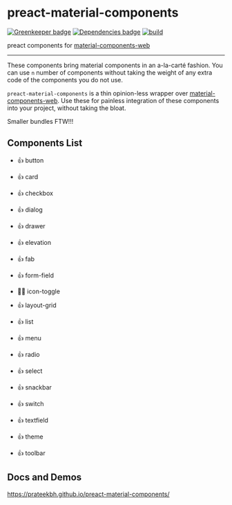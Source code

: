 # preact-material-components
[![Greenkeeper badge](https://badges.greenkeeper.io/prateekbh/preact-material-components.svg)](https://greenkeeper.io/)
[![Dependencies badge](https://david-dm.org/prateekbh/preact-material-components.svg)](https://david-dm.org/)
[![build](https://api.travis-ci.org/prateekbh/preact-material-components.svg?branch=master)](https://api.travis-ci.org/prateekbh/preact-material-components.svg?branch=master)

preact components for [material-components-web](https://github.com/material-components/material-components-web)

---
These components bring material components in an a-la-carté fashion.
You can use `n` number of components without taking the weight of any extra code of the components you do not use.

`preact-material-components` is a thin opinion-less wrapper over [material-components-web](https://github.com/material-components/material-components-web/tree/master/packages). Use these for painless integration of these components into your project, without taking the bloat.

Smaller bundles FTW!!!


## Components List
- 👍 button

- 👍 card

- 👍 checkbox

- 👍 dialog

- 👍 drawer

- 👍 elevation

- 👍 fab

- 👍 form-field

- 👎🏽 icon-toggle

- 👍 layout-grid

- 👍 list

- 👍 menu

- 👍 radio

- 👍 select

- 👍 snackbar

- 👍 switch

- 👍 textfield

- 👍 theme

- 👍 toolbar

## Docs and Demos
https://prateekbh.github.io/preact-material-components/